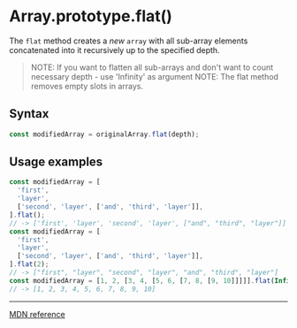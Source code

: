 # Array.prototype.flat()

The `flat` method creates a _new_ `array` with all sub-array elements concatenated into it recursively up to the specified depth.

> NOTE: If you want to flatten all sub-arrays and don't want to count necessary depth - use 'Infinity' as argument
> NOTE: The flat method removes empty slots in arrays.

## Syntax

```js
const modifiedArray = originalArray.flat(depth);
```

## Usage examples

```js
const modifiedArray = [
  'first',
  'layer',
  ['second', 'layer', ['and', 'third', 'layer']],
].flat();
// -> ['first', 'layer', 'second', 'layer', ["and", "third", "layer"]]
const modifiedArray = [
  'first',
  'layer',
  ['second', 'layer', ['and', 'third', 'layer']],
].flat(2);
// -> ["first", "layer", "second", "layer", "and", "third", "layer"]
const modifiedArray = [1, 2, [3, 4, [5, 6, [7, 8, [9, 10]]]]].flat(Infinity);
// -> [1, 2, 3, 4, 5, 6, 7, 8, 9, 10]
```

---

[MDN reference](https://developer.mozilla.org/en-US/docs/Web/JavaScript/Reference/Global_Objects/Array/flat)
